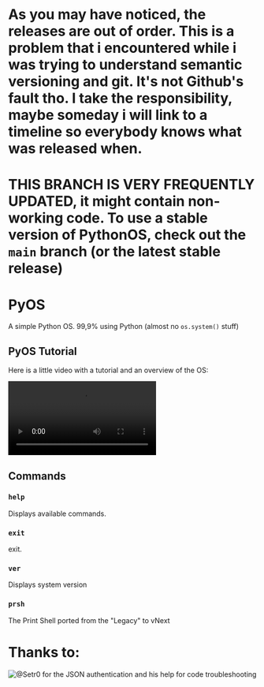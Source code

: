 # As you may have noticed, the releases are out of order. This is a problem that i encountered while i was trying to understand semantic versioning and git. It's not Github's fault tho. I take the responsibility, maybe someday i will link to a timeline so everybody knows what was released when.
# THIS BRANCH IS VERY FREQUENTLY UPDATED, it might contain non-working code. To use a stable version of PythonOS, check out the `main` branch (or the latest stable release)

# PyOS
A simple Python OS. 99,9% using Python (almost no `os.system()` stuff)

## PyOS Tutorial

Here is a little video with a tutorial and an overview of the OS:

![Video](https://user-images.githubusercontent.com/76620155/157094664-a1ccc3ee-48f3-473e-8ec6-c10e899e2a6d.mp4)

## Commands

### `help`

Displays available commands.

### `exit`

exit.

### `ver`

Displays system version

### `prsh`

The Print Shell ported from the "Legacy" to vNext

# Thanks to:

![@Setr0](https://github.com/Setr0) for the JSON authentication and his help for code troubleshooting
